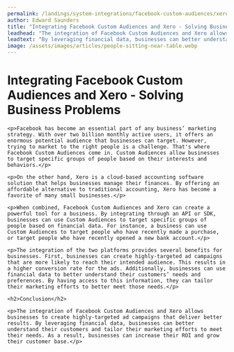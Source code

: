 ```yaml
---
permalink: /landings/system-integrations/facebook-custom-audiences/xero
author: Edward Saunders
title: "Integrating Facebook Custom Audiences and Xero - Solving Business Problems"
leadhead: "The integration of Facebook Custom Audiences and Xero allows businesses to create highly-targeted ad campaigns that deliver better results"
leadtext: "By leveraging financial data, businesses can better understand their customers and tailor their marketing efforts to meet their needs. As a result, businesses can increase their ROI and grow their customer base."
image: /assets/images/articles/people-sitting-near-table.webp
---
```

<div class="arttext">
	<h1>Integrating Facebook Custom Audiences and Xero - Solving Business Problems</h1>

	<p>Facebook has become an essential part of any business’ marketing strategy. With over two billion monthly active users, it offers an enormous potential audience that businesses can target. However, trying to market to the right people is a challenge. That's where Facebook Custom Audiences come in. Custom Audiences allow businesses to target specific groups of people based on their interests and behaviors.</p>

	<p>On the other hand, Xero is a cloud-based accounting software solution that helps businesses manage their finances. By offering an affordable alternative to traditional accounting, Xero has become a favorite of many small businesses.</p>

	<p>When combined, Facebook Custom Audiences and Xero can create a powerful tool for a business. By integrating through an API or SDK, businesses can use Custom Audiences to target specific groups of people based on financial data. For instance, a business can use Custom Audiences to target people who have recently made a purchase, or target people who have recently opened a new bank account.</p>

	<p>The integration of the two platforms provides several benefits for businesses. First, businesses can create highly-targeted ad campaigns that are more likely to reach their intended audience. This results in a higher conversion rate for the ads. Additionally, businesses can use financial data to better understand their customers’ needs and preferences. By having access to this information, they can tailor their marketing efforts to better meet those needs.</p>

	<h2>Conclusion</h2>

	<p>The integration of Facebook Custom Audiences and Xero allows businesses to create highly-targeted ad campaigns that deliver better results. By leveraging financial data, businesses can better understand their customers and tailor their marketing efforts to meet their needs. As a result, businesses can increase their ROI and grow their customer base.</p>

</div>